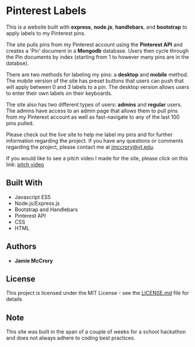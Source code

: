 # Pinterest Labels

This is a website built with **express**, **node.js**, **handlebars**, and **bootstrap** to apply labels to my Pinterest pins.

The site pulls pins from my Pinterest account using the **Pinterest API** and creates a 'Pin' document in a **Mongodb** database.
Users then cycle through the Pin documents by index (starting from 1 to however many pins are in the databse).

There are two methods for labeling my pins: a **desktop** and **mobile** method.
The mobile version of the site has preset buttons that users can push that will apply between 0 and 3 labels to a pin.
The desktop version allows users to enter their own labels on their keyboards.

The site also has two different types of users: **admins** and **regular** users. The admins have access to an admin page that allows them to pull pins from my Pinterest account as well as fast-navigate to any of the last 100 pins pulled.

Please check out the live site to help me label my pins and for further information regarding the project.
If you have any questions or comments regarding the project, please contact me at jmccrory@vt.edu.

If you would like to see a pitch video I made for the site, please click on this link: [pitch video](https://www.youtube.com/watch?v=YO2cbxD43tk&fbclid=IwAR1v_H4VgUNO0jD_te4cgSbp27wXExqfUl089YPtJGJkOvY_lsIsavnwkVw)

## Built With

* Javascript ES5
* Node.js/Express.js
* Bootstrap and Handlebars
* Pinterest API
* CSS
* HTML

## Authors

* **Jamie McCrory**

## License

This project is licensed under the MIT License - see the [LICENSE.md](LICENSE.md) file for details

## Note

This site was built in the span of a couple of weeks for a school hackathon and does not always adhere to coding best practices.
